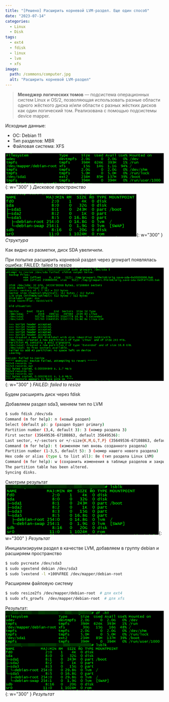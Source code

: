 ```yaml
---
title: "[Решено] Расширить корневой LVM-раздел. Еще один способ"
date: "2023-07-14"
categories: 
  - Linux
  - Disk
tags: 
  - ext4
  - fdisk
  - linux
  - lvm
  - xfs
image:
  path: /commons/computer.jpg
  alt: "Расширить корневой LVM-раздел"
---
```


> **Менеджер логических томов** — подсистема операционных систем Linux и OS/2, позволяющая использовать разные области одного жёсткого диска и/или области с разных жёстких дисков как один логический том. Реализована с помощью подсистемы device mapper. 

Исходные данные:
- ОС: Debian 11
- Тип разделов: MBR
- Файловая система: XFS

![](/assets/img/posts/2024/07/14/image-1.png){: w="300" }
_Дисковое пространство_

![](/assets/img/posts/2024/07/14/image.png){: w="300" }
_Структура_

Как видно из разметки, диск SDA увеличили.

При попытке расширить корневой раздел через growpart появлялась ошибка: FAILED: failed to resize
![](/assets/img/posts/2024/07/14/image-2.png){: w="300" }
_FAILED: failed to resize_

Будем расширять диск через fdisk

Добавляем раздел sda3, меняем тип по LVM
```sh
$ sudo fdisk /dev/sda
Command (m for help): n (новый раздел)
Select (default p): p (раздел будет primary)
Partition number (3,4, default 3): 3 (номер раздела 3)
First sector (35649536-67108863, default 35649536): 
Last sector, +/-sectors or +/-size{K,M,G,T,P} (35649536-67108863, default 67108863): 
Command (m for help): t (изменяем тип вновь созданного раздела)
Partition number (1-3,5, default 5): 3 (номер нашего нового раздела)
Hex code or alias (type L to list all): 8e (тип раздела Linux LVM)
Command (m for help): w (сохранить изменения в таблице разделов и закрыть fdisk)
The partition table has been altered.
Syncing disks.
```

Смотрим результат
![](/assets/img/posts/2024/07/14/image-3.png){: w="300" }
_Результат_

Инициализируем раздел в качестве LVM, добавляем в группу debian и расширяем пространство
```sh
$ sudo pvcreate /dev/sda3
$ sudo vgextend debian /dev/sda3
$ sudo lvextend -l +100%FREE /dev/mapper/debian-root
```

Расширяем файловую систему
```sh
$ sudo resize2fs /dev/mapper/debian-root  # для ext4
$ sudo xfs_growfs  /dev/mapper/debian-root  # для xfs
```

Результат:
![](/assets/img/posts/2024/07/14/image-4.png){: w="300" }
_Результат_